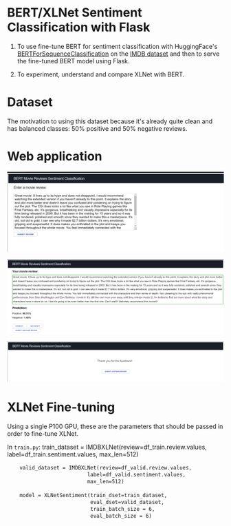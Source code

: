 # BERT/XLNet Sentiment Classification with Flask

1. To use fine-tune BERT for sentiment classification with HuggingFace's [BERTForSequenceClassification](https://huggingface.co/transformers/model_doc/bert.html#bertforsequenceclassification) on the [IMDB dataset](http://ai.stanford.edu/~amaas/data/sentiment/) and then to serve the fine-tuned BERT model using Flask. 

2. To experiment, understand and compare XLNet with BERT. 

# Dataset
The motivation to using this dataset because it's already quite clean and has balanced classes: 50% positive and 50% negative reviews. 

# Web application
![review_page](https://raw.githubusercontent.com/matthiaslmz/BERT-sentiment/master/results/review.png)

![results_page](https://raw.githubusercontent.com/matthiaslmz/BERT-sentiment/master/results/results.png)

![thankyou_page](https://raw.githubusercontent.com/matthiaslmz/BERT-sentiment/master/results/feedback.png)


# XLNet Fine-tuning
Using a single P100 GPU, these are the parameters that should be passed in order to fine-tune XLNet.

In `train.py`:
        train_dataset = IMDBXLNet(review=df_train.review.values, 
                              label=df_train.sentiment.values,
                              max_len=512)

        valid_dataset = IMDBXLNet(review=df_valid.review.values, 
                              label=df_valid.sentiment.values,
                              max_len=512)

        model = XLNetSentiment(train_dset=train_dataset, 
                               eval_dset=valid_dataset, 
                               train_batch_size = 6,
                               eval_batch_size = 6)